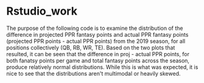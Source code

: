 # Rstudio_work
The purpose of the following code is to examine the distribution of the difference in projected PPR fantasy points and actual PPR fantasy points 
(projected PPR points - actual PPR points) from the 2019 season, for all positions collectively (QB, RB, WR, TE). Based on the two plots that resulted, it can be seen that the difference in proj - actual PPR points, for both fanatsy points per game and total fantasy points across the season, produce relatively normal distributions. While this is what was expected, it is nice to see that the distributions aren't multimodal or heavily skewed.

